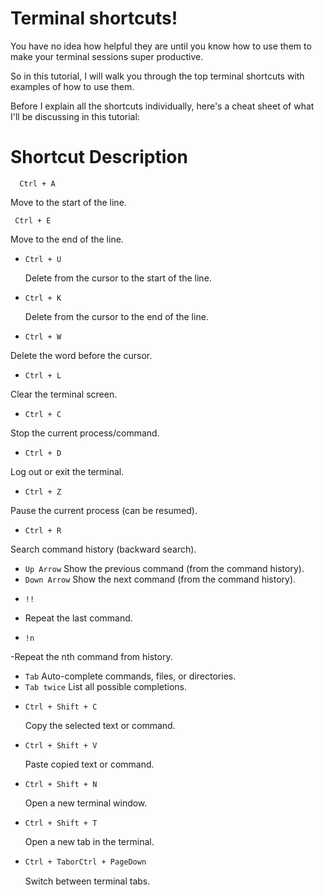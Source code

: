 # Terminal shortcuts!

You have no idea how helpful they are until you know how to use them to make your terminal sessions super productive.

So in this tutorial, I will walk you through the top terminal shortcuts with examples of how to use them.

Before I explain all the shortcuts individually, here's a cheat sheet of what I'll be discussing in this tutorial:

# Shortcut	Description
 ```
   Ctrl + A
  ```
  Move to the start of the line.
 ```
  Ctrl + E
  ```
  Move to the end of the line.
- ```
  Ctrl + U
  ```
  Delete from the cursor to the start of the line.
- ```
  Ctrl + K
  ```
  Delete from the cursor to the end of the line.
- ```
  Ctrl + W
  ```
Delete the word before the cursor.
- ```
  Ctrl + L
  ```
Clear the terminal screen.
- ```
  Ctrl + C
  ```
Stop the current process/command.
- ```
  Ctrl + D
  ```
Log out or exit the terminal.
- ```
  Ctrl + Z
  	```
Pause the current process (can be resumed).
- ```
  Ctrl + R
  ```
 Search command history (backward search).
- ```Up Arrow```	Show the previous command (from the command history).
- ```Down Arrow```	Show the next command (from the command history).
- ```
  !!
   ```
- Repeat the last command.
- ```
  !n
  ```
-Repeat the nth command from history.
- ```Tab```	Auto-complete commands, files, or directories.
- ```Tab twice```	List all possible completions.
- ```
  Ctrl + Shift + C
   ```
  Copy the selected text or command.
- ```
  Ctrl + Shift + V
  ```
  Paste copied text or command.
- ```
  Ctrl + Shift + N
  ```
  Open a new terminal window.
- ```
  Ctrl + Shift + T
  ```
   Open a new tab in the terminal.
- ```bash
  Ctrl + TaborCtrl + PageDown
  ```
  Switch between terminal tabs.
